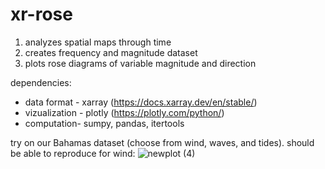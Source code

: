 # xr-rose

1) analyzes spatial maps through time
2) creates frequency and magnitude dataset
3) plots rose diagrams of variable magnitude and direction

dependencies:
- data format - xarray (https://docs.xarray.dev/en/stable/)
- vizualization - plotly (https://plotly.com/python/)
- computation- sumpy, pandas, itertools

try on our Bahamas dataset (choose from wind, waves, and tides). should be able to reproduce for wind:
![newplot (4)](https://github.com/cecelg-um/xr-rose/assets/116894051/83a296c7-9b7a-4915-a3d1-3c220deb3480)
